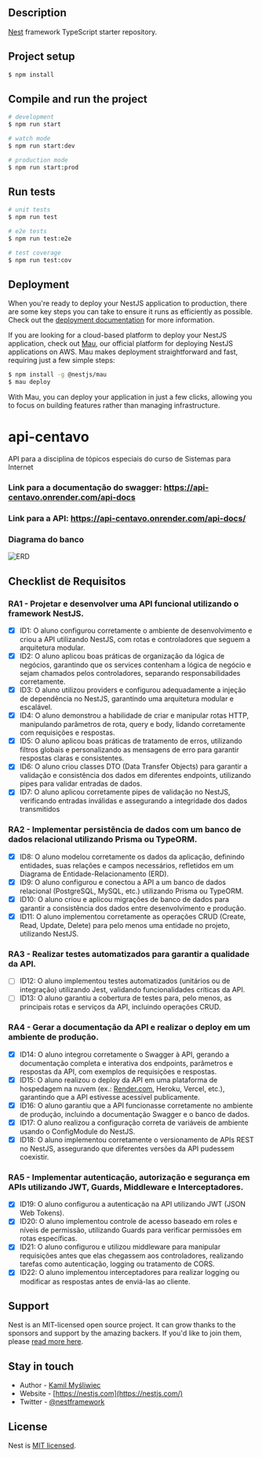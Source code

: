 ## Description

[Nest](https://github.com/nestjs/nest) framework TypeScript starter repository.

## Project setup

```bash
$ npm install
```

## Compile and run the project

```bash
# development
$ npm run start

# watch mode
$ npm run start:dev

# production mode
$ npm run start:prod
```

## Run tests

```bash
# unit tests
$ npm run test

# e2e tests
$ npm run test:e2e

# test coverage
$ npm run test:cov
```

## Deployment

When you're ready to deploy your NestJS application to production, there are some key steps you can take to ensure it runs as efficiently as possible. Check out the [deployment documentation](https://docs.nestjs.com/deployment) for more information.

If you are looking for a cloud-based platform to deploy your NestJS application, check out [Mau](https://mau.nestjs.com), our official platform for deploying NestJS applications on AWS. Mau makes deployment straightforward and fast, requiring just a few simple steps:

```bash
$ npm install -g @nestjs/mau
$ mau deploy
```

With Mau, you can deploy your application in just a few clicks, allowing you to focus on building features rather than managing infrastructure.

# api-centavo

API para a disciplina de tópicos especiais do curso de Sistemas para Internet

### Link para a documentação do swagger: https://api-centavo.onrender.com/api-docs
### Link para a API: https://api-centavo.onrender.com/api-docs/

### Diagrama do banco
![ERD](./prisma/erd/ERD.svg)

## Checklist de Requisitos

### RA1 - Projetar e desenvolver uma API funcional utilizando o framework NestJS.

- [X]  ID1: O aluno configurou corretamente o ambiente de desenvolvimento e criou a API utilizando NestJS, com rotas e controladores que seguem a arquitetura modular.
- [X]  ID2: O aluno aplicou boas práticas de organização da lógica de negócios, garantindo que os services contenham a lógica de negócio e sejam chamados pelos controladores, separando responsabilidades corretamente.
- [X]  ID3: O aluno utilizou providers e configurou adequadamente a injeção de dependência no NestJS, garantindo uma arquitetura modular e escalável.
- [X]  ID4: O aluno demonstrou a habilidade de criar e manipular rotas HTTP, manipulando parâmetros de rota, query e body, lidando corretamente com requisições e respostas.
- [X]  ID5: O aluno aplicou boas práticas de tratamento de erros, utilizando filtros globais e personalizando as mensagens de erro para garantir respostas claras e consistentes.
- [X]  ID6: O aluno criou classes DTO (Data Transfer Objects) para garantir a validação e consistência dos dados em diferentes endpoints, utilizando pipes para validar entradas de dados.
- [X]  ID7: O aluno aplicou corretamente pipes de validação no NestJS, verificando entradas inválidas e assegurando a integridade dos dados transmitidos

### RA2 - Implementar persistência de dados com um banco de dados relacional utilizando Prisma ou TypeORM.

- [X]  ID8: O aluno modelou corretamente os dados da aplicação, definindo entidades, suas relações e campos necessários, refletidos em um Diagrama de Entidade-Relacionamento (ERD).
- [X]  ID9: O aluno configurou e conectou a API a um banco de dados relacional (PostgreSQL, MySQL, etc.) utilizando Prisma ou TypeORM.
- [X]  ID10: O aluno criou e aplicou migrações de banco de dados para garantir a consistência dos dados entre desenvolvimento e produção.
- [X]  ID11: O aluno implementou corretamente as operações CRUD (Create, Read, Update, Delete) para pelo menos uma entidade no projeto, utilizando NestJS.

### RA3 - Realizar testes automatizados para garantir a qualidade da API.

- [ ]  ID12: O aluno implementou testes automatizados (unitários ou de integração) utilizando Jest, validando funcionalidades críticas da API.
- [ ]  ID13: O aluno garantiu a cobertura de testes para, pelo menos, as principais rotas e serviços da API, incluindo operações CRUD.

### RA4 - Gerar a documentação da API e realizar o deploy em um ambiente de produção.

- [X]  ID14: O aluno integrou corretamente o Swagger à API, gerando a documentação completa e interativa dos endpoints, parâmetros e respostas da API, com exemplos de requisições e respostas.
- [X]  ID15: O aluno realizou o deploy da API em uma plataforma de hospedagem na nuvem (ex.: [Render.com](http://render.com/), Heroku, Vercel, etc.), garantindo que a API estivesse acessível publicamente.
- [X]  ID16: O aluno garantiu que a API funcionasse corretamente no ambiente de produção, incluindo a documentação Swagger e o banco de dados.
- [x]  ID17: O aluno realizou a configuração correta de variáveis de ambiente usando o ConfigModule do NestJS.
- [X]  ID18: O aluno implementou corretamente o versionamento de APIs REST no NestJS, assegurando que diferentes versões da API pudessem coexistir.

### RA5 - Implementar autenticação, autorização e segurança em APIs utilizando JWT, Guards, Middleware e Interceptadores.

- [X]  ID19: O aluno configurou a autenticação na API utilizando JWT (JSON Web Tokens).
- [X]  ID20: O aluno implementou controle de acesso baseado em roles e níveis de permissão, utilizando Guards para verificar permissões em rotas específicas.
- [X]  ID21: O aluno configurou e utilizou middleware para manipular requisições antes que elas chegassem aos controladores, realizando tarefas como autenticação, logging ou tratamento de CORS.
- [X]  ID22: O aluno implementou interceptadores para realizar logging ou modificar as respostas antes de enviá-las ao cliente.

## Support

Nest is an MIT-licensed open source project. It can grow thanks to the sponsors and support by the amazing backers. If you'd like to join them, please [read more here](https://docs.nestjs.com/support).

## Stay in touch

- Author - [Kamil Myśliwiec](https://twitter.com/kammysliwiec)
- Website - [https://nestjs.com](https://nestjs.com/)
- Twitter - [@nestframework](https://twitter.com/nestframework)

## License

Nest is [MIT licensed](https://github.com/nestjs/nest/blob/master/LICENSE).
